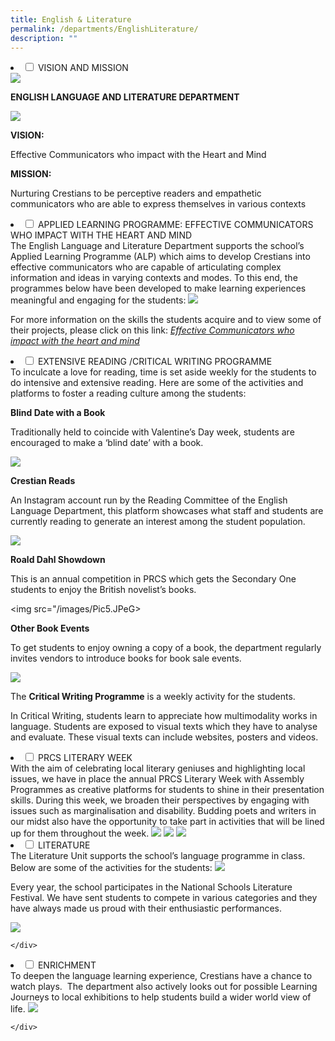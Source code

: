 ```yaml
---
title: English & Literature
permalink: /departments/EnglishLiterature/
description: ""
---
```

<li>
		<input type="checkbox" id="accordion1">
		<label for="accordion1">VISION AND MISSION</label>
<div>
	
<img src="/images/Pic1.jpg"> 

**ENGLISH LANGUAGE AND LITERATURE DEPARTMENT**

<img src="/images/Pic2.jpg">

**VISION:**

Effective Communicators who impact with the Heart and Mind

  

**MISSION:**

Nurturing Crestians to be perceptive readers and empathetic communicators who are able to express themselves in various contexts
	</div>
	
<li>
		<input type="checkbox" id="accordion2">
		<label for="accordion2">APPLIED LEARNING PROGRAMME: EFFECTIVE COMMUNICATORS WHO IMPACT WITH THE HEART AND MIND</label> 

<div>
	The English Language and Literature Department supports the school’s Applied Learning Programme (ALP) which aims to develop Crestians into effective communicators who are capable of articulating complex information and ideas in varying contexts and modes. To this end, the programmes below have been developed to make learning experiences meaningful and engaging for the students:  

<img src="/images/Table1.jpeg">

  

For more information on the skills the students acquire and to view some of their projects, please click on this link: [_Effective Communicators who impact with the heart and mind_](https://prcss.moe.edu.sg/about-us/virtual-open-house-2021) 

</div>

<li>
		<input type="checkbox" id="accordion3">
		<label for="accordion3">EXTENSIVE READING /CRITICAL WRITING PROGRAMME</label>

<div>
	To inculcate a love for reading, time is set aside weekly for the students to do intensive and extensive reading. Here are some of the activities and platforms to foster a reading culture among the students:  

  

**Blind Date with a Book**

Traditionally held to coincide with Valentine’s Day week, students are encouraged to make a ‘blind date’ with a book.

  

<img src="/images/Pic3.jpeg">

**Crestian Reads**  

An Instagram account run by the Reading Committee of the English Language Department, this platform showcases what staff and students are currently reading to generate an interest among the student population.

  

<img src="/images/Pic4.jpeg">

**Roald Dahl Showdown**  

This is an annual competition in PRCS which gets the Secondary One students to enjoy the British novelist’s books.

  

<img src="/images/Pic5.JPeG>

**Other Book Events**  

To get students to enjoy owning a copy of a book, the department regularly invites vendors to introduce books for book sale events.

  

<img src="/images/Pic6.jpeg">

  

The **Critical Writing Programme** is a weekly activity for the students.  

In Critical Writing, students learn to appreciate how multimodality works in language. Students are exposed to visual texts which they have to analyse and evaluate. These visual texts can include websites, posters and videos. </div>

<li>
		<input type="checkbox" id="accordion4">
		<label for="accordion4">PRCS LITERARY WEEK </label>
	
<div>
	With the aim of celebrating local literary geniuses and highlighting local issues, we have in place the annual PRCS Literary Week with Assembly Programmes as creative platforms for students to shine in their presentation skills. During this week, we broaden their perspectives by engaging with issues such as marginalisation and disability. Budding poets and writers in our midst also have the opportunity to take part in activities that will be lined up for them throughout the week.  
  

<img src="/images/Pic7.jpeg">

														

<img src="/images/Pic8.jpeg">

  

<img src="/images/Pic9.jpeg">
	</div>

<li>
		<input type="checkbox" id="accordion5">
		<label for="accordion5">LITERATURE</label>  

<div> 
	The Literature Unit supports the school’s language programme in class. Below are some of the activities for the students:  
  

<img src="/images/Table2.jpeg">

  

Every year, the school participates in the National Schools Literature Festival. We have sent students to compete in various categories and they have always made us proud with their enthusiastic performances.  

  

<img src="/images/Pic10.jpeg">
														 
	</div>

<li>
		<input type="checkbox" id="accordion6">
																					<label for="accordion6">ENRICHMENT</label>
	
<div>
	To deepen the language learning experience, Crestians have a chance to watch plays.  The department also actively looks out for possible Learning Journeys to local exhibitions to help students build a wider world view of life.  
  
<img src="/images/Pic11.jpeg">
														 
	</div>